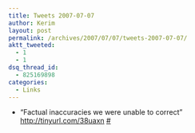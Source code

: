 ```yaml
---
title: Tweets 2007-07-07
author: Kerim
layout: post
permalink: /archives/2007/07/07/tweets-2007-07-07/
aktt_tweeted:
  - 1
  - 1
dsq_thread_id:
  - 825169898
categories:
  - Links
---
```

  * &#8220;Factual inaccuracies we were unable to correct&#8221; <a href="http://tinyurl.com/38uaxn" onclick="_gaq.push(['_trackEvent', 'outbound-article', 'http://tinyurl.com/38uaxn', 'http://tinyurl.com/38uaxn']);"  rel="nofollow">http://tinyurl.com/38uaxn</a> <a href="http://twitter.com/kerim/statuses/138459522" onclick="_gaq.push(['_trackEvent', 'outbound-article', 'http://twitter.com/kerim/statuses/138459522', '#']);" >#</a>

